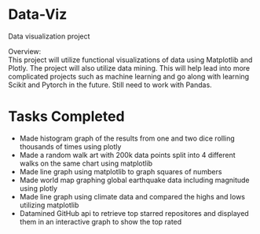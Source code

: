 # Data-Viz
Data visualization project  

Overview:  
This project will utilize functional visualizations of data using Matplotlib and Plotly. The project will also utilize data mining. This will help lead into more complicated projects such as machine learning and go along with learning Scikit and Pytorch in the future. Still need to work with Pandas.  


# Tasks Completed  
- Made histogram graph of the results from one and two dice rolling thousands of times using plotly  
- Made a random walk art with 200k data points split into 4 different walks on the same chart using matplotlib  
- Made line graph using matplotlib to graph squares of numbers  
- Made world map graphing global earthquake data including magnitude using plotly  
- Made line graph using climate data and compared the highs and lows utilizing matplotlib
- Datamined GitHub api to retrieve top starred repositores and displayed them in an interactive graph to show the top rated

